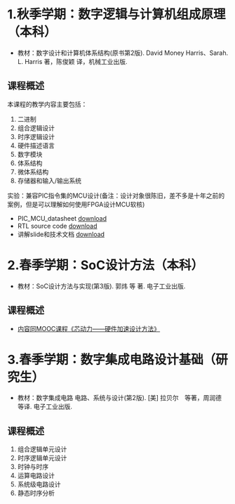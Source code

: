 1.秋季学期：数字逻辑与计算机组成原理（本科）
===

- 教材：数字设计和计算机体系结构(原书第2版). David Money Harris、Sarah. L. Harris 著，陈俊颖 译，机械工业出版.  

课程概述
---
本课程的教学内容主要包括：

1.  二进制
2.  组合逻辑设计
3.  时序逻辑设计
4.  硬件描述语言
5.  数字模块
6.  体系结构
7.  微体系结构
8.  存储器和输入/输出系统

实验：兼容PIC指令集的MCU设计(备注：设计对象很陈旧，差不多是十年之前的案例，但是可以理解如何使用FPGA设计MCU软核)

- PIC_MCU_datasheet [download](./video/PIC_MCU_datasheet.zip)
- RTL source code  [download](./video/RTL_CODE.zip)
- 讲解slide和技术文档 [download](./video/slide.zip)


2.春季学期：SoC设计方法（本科）
===

- 教材：SoC设计方法与实现(第3版). 郭炜 等 著. 电子工业出版.  

课程概述
---
- [内容同MOOC课程《芯动力——硬件加速设计方法》](../class1)


3.春季学期：数字集成电路设计基础（研究生）
===

- 教材：数字集成电路 电路、系统与设计(第2版). [美] 拉贝尔　等著，周润德　等译. 电子工业出版.  

课程概述
---
1.  组合逻辑单元设计
2.  时序逻辑单元设计
3.  时钟与时序
5.  运算电路设计
6.  系统级电路设计
7.  静态时序分析
